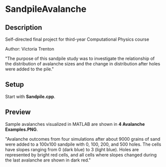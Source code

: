 # SandpileAvalanche

## Description

Self-directed final project for third-year Computational Physics course

Author: Victoria Trenton

"The purpose of this sandpile study was to investigate the relationship of the distribution of avalanche sizes and the change in distribution after holes were added to the pile."


## Setup

Start with **Sandpile.cpp**.

## Preview

Sample avalanches visualized in MATLAB are shown in **4 Avalanche Examples.PNG**.

"Avalanche outcomes from four simulations after about 9000 grains of sand were added to a 100x100 sandpile with 0, 100, 200, and 500 holes. The cells have slopes ranging from 0 (dark blue) to 3 (light blue). Holes are represented by bright red cells, and all cells where slopes changed during the last avalanche are shown in dark red."
